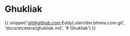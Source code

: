 # Ghukliak

{{ snippet('git@github.com:EddyLuten/dm.bhreia.com.git', 'docs/etcetera/ghukliak.md', '# Ghukliak') }}
